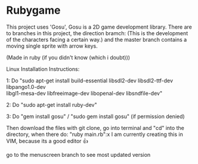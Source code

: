 # Rubygame
This project uses 'Gosu', Gosu is a 2D game development library.
There are to branches in this project, the direction bramch: (This is the development of the characters facing a certain way.)
and the master branch contains a moving single sprite with arrow keys.

(Made in ruby (if you didn't know (which i doubt)))

Linux Installation Instructions:

1:
    Do "sudo apt-get install build-essential libsdl2-dev libsdl2-ttf-dev libpango1.0-dev \
                         libgl1-mesa-dev libfreeimage-dev libopenal-dev libsndfile-dev"

2:
    Do "sudo apt-get install ruby-dev"

3:
    Do "gem install gosu"  /  "sudo gem install gosu" (if permission denied)


Then download the files with git clone, go into terminal and "cd" into the directory, when there do:
                                                                                                        "ruby main.rb":x
I am currently creating this in VIM, because its a good editor 👍

go to the menuscreen branch to see most updated version
